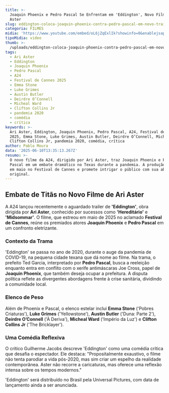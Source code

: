 ```yaml
---
title: >-
  Joaquin Phoenix e Pedro Pascal Se Enfrentam em 'Eddington', Novo Filme de Ari
  Aster
slug: eddington-coloca-joaquin-phoenix-contra-pedro-pascal-em-novo-trailer
categoria: FILMES
midia: 'https://www.youtube.com/embed/oL6jZqExlIk?showinfo=0&enablejsapi=1'
tipoMidia: video
thumb: >-
  /uploads/eddington-coloca-joaquin-phoenix-contra-pedro-pascal-em-novo-trailer-thumb.jpg
tags:
  - Ari Aster
  - Eddington
  - Joaquin Phoenix
  - Pedro Pascal
  - A24
  - Festival de Cannes 2025
  - Emma Stone
  - Luke Grimes
  - Austin Butler
  - Deirdre O’Connell
  - Micheal Ward
  - Clifton Collins Jr
  - pandemia 2020
  - comédia
  - crítica
keywords: >-
  Ari Aster, Eddington, Joaquin Phoenix, Pedro Pascal, A24, Festival de Cannes
  2025, Emma Stone, Luke Grimes, Austin Butler, Deirdre O’Connell, Micheal Ward,
  Clifton Collins Jr, pandemia 2020, comédia, crítica
author: Pablo Moura
data: '2025-06-10T13:35:13.267Z'
resumo: >-
  O novo filme da A24, dirigido por Ari Aster, traz Joaquin Phoenix e Pedro
  Pascal em um embate dramático no Texas durante a pandemia. A produção estreou
  em maio no Festival de Cannes e promete intrigar o público com sua abordagem
  original.
---
```


## Embate de Titãs no Novo Filme de Ari Aster

A A24 lançou recentemente o aguardado trailer de **'Eddington'**, obra dirigida por **Ari Aster**, conhecido por sucessos como **'Hereditário'** e **'Midsommar'**. O filme, que estreou em maio de 2025 no aclamado **Festival de Cannes**, reúne os premiados atores **Joaquin Phoenix** e **Pedro Pascal** em um confronto eletrizante.

### Contexto da Trama

'Eddington' se passa no ano de 2020, durante o auge da pandemia de COVID-19, na pequena cidade texana que dá nome ao filme. Na trama, o prefeito Ted Garcia, interpretado por **Pedro Pascal**, busca a reeleição enquanto entra em conflito com o xerife antimáscaras Joe Cross, papel de **Joaquin Phoenix**, que também deseja ocupar a prefeitura. A disputa política reflete as divergentes abordagens frente à crise sanitária, dividindo a comunidade local.

### Elenco de Peso

Além de Phoenix e Pascal, o elenco estelar inclui **Emma Stone** ('Pobres Criaturas'), **Luke Grimes** ('Yellowstone'), **Austin Butler** ('Duna: Parte 2'), **Deirdre O’Connell** ('À Deriva'), **Micheal Ward** ('Império da Luz') e **Clifton Collins Jr** ('The Bricklayer').

### Uma Comédia Reflexiva

O crítico Guilherme Jacobs descreve 'Eddington' como uma comédia crítica que desafia o espectador. Ele destaca: "Propositalmente exaustivo, o filme não tenta parodiar a vida pós-2020, mas sim criar um espelho da realidade contemporânea. Aster não recorre a caricaturas, mas oferece uma reflexão intensa sobre os tempos modernos." 

'Eddington' será distribuído no Brasil pela Universal Pictures, com data de lançamento ainda a ser anunciada.
